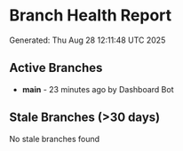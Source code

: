 # Branch Health Report
Generated: Thu Aug 28 12:11:48 UTC 2025

## Active Branches
- **main** - 23 minutes ago by Dashboard Bot

## Stale Branches (>30 days)
No stale branches found

